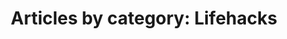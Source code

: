---
layout: blog_by_category
title: 'Articles by category: Lifehacks'
category: lifehacks
permalink: /blog/category/lifehacks/
---